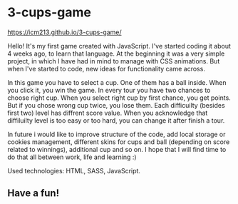 # 3-cups-game

https://icm213.github.io/3-cups-game/

Hello! It's my first game created with JavaScript. I've started coding it about 4 weeks ago, to learn that language. 
At the beginning it was a very simple project, in which I have had in mind to manage with CSS animations. But when I've started to code, new ideas for functionality came across.

In this game you have to select a cup. One of them has a ball inside. When you click it, you win the game. In every tour you have two chances to choose right cup. 
When you select right cup by first chance, you get points. But if you chose wrong cup twice, you lose them. Each difficuilty (besides first two) level has diffrent score value. When you acknowledge that diffiluilty level is too easy or too hard, you can change it after finish a tour.

In future i would like to improve structure of the code, add local storage or cookies management, different skins for cups and ball (depending on score related to winnings), additional cup and so on. I hope that I will find time to do that all between work, life and learning :)

Used technologies: HTML, SASS, JavaScript.

## Have a fun!
